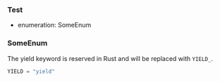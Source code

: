 ### Test

- enumeration: SomeEnum

### SomeEnum

The yield keyword is reserved in Rust and will be replaced with `YIELD_`.

```python
YIELD = "yield"
```
